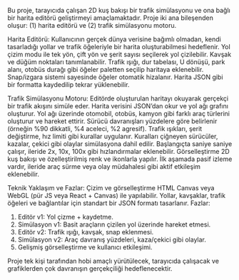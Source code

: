 Bu proje, tarayıcıda çalışan 2D kuş bakışı bir trafik simülasyonu ve ona bağlı bir harita editörü geliştirmeyi amaçlamaktadır. Proje iki ana bileşenden oluşur: (1) harita editörü ve (2) trafik simülasyonu motoru.

Harita Editörü:
Kullanıcının gerçek dünya verisine bağımlı olmadan, kendi tasarladığı yollar ve trafik öğeleriyle bir harita oluşturabilmesi hedeflenir. Yol çizim modu ile tek yön, çift yön ve şerit sayısı seçilerek yol çizilebilir. Kavşak ve düğüm noktaları tanımlanabilir. Trafik ışığı, dur tabelası, U dönüşü, park alanı, otobüs durağı gibi öğeler paletten seçilip haritaya eklenebilir. Snap/izgara sistemi sayesinde öğeler otomatik hizalanır. Harita JSON gibi bir formatta kaydedilip tekrar yüklenebilir.

Trafik Simülasyonu Motoru:
Editörde oluşturulan haritayı okuyarak gerçekçi bir trafik akışını simüle eder. Harita verisini JSON’dan okur ve yol ağı grafını oluşturur. Yol ağı üzerinde otomobil, otobüs, kamyon gibi farklı araç türlerini oluşturur ve hareket ettirir. Sürücü davranışları yüzdelere göre belirlenir (örneğin %90 dikkatli, %4 aceleci, %2 agresif). Trafik ışıkları, şerit değiştirme, hız limiti gibi kurallar uygulanır. Kuralları çiğneyen sürücüler, kazalar, çekici gibi olaylar simülasyona dahil edilir. Başlangıçta saniye saniye çalışır, ileride 2x, 10x, 100x gibi hızlandırmalar eklenebilir. Görselleştirme 2D kuş bakışı ve özelleştirilmiş renk ve ikonlarla yapılır. İlk aşamada pasif izleme vardır, ileride araç sürme veya olay müdahalesi gibi aktif etkileşim eklenebilir.

Teknik Yaklaşım ve Fazlar:
Çizim ve görselleştirme HTML Canvas veya WebGL (pür JS veya React + Canvas) ile yapılabilir. Yollar, kavşaklar, trafik öğeleri ve bağlantılar için standart bir JSON formatı tasarlanır. Fazlar:
1. Editör v1: Yol çizme + kaydetme.
2. Simülasyon v1: Basit araçların çizilen yol üzerinde hareket etmesi.
3. Editör v2: Trafik ışığı, kavşak, snap eklenmesi.
4. Simülasyon v2: Araç davranış yüzdeleri, kaza/çekici gibi olaylar.
5. Gelişmiş görselleştirme ve kullanıcı etkileşimi.

Proje tek kişi tarafından hobi amaçlı yürütülecek, tarayıcıda çalışacak ve grafiklerden çok davranışın gerçekçiliği hedeflenecektir.
